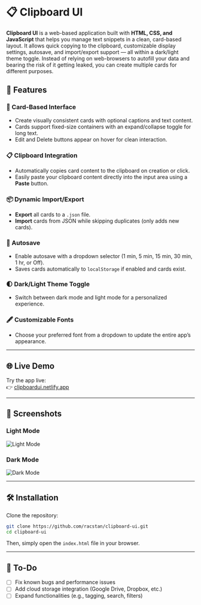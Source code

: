 # 📋 Clipboard UI

**Clipboard UI** is a web-based application built with **HTML, CSS, and JavaScript** that helps you manage text snippets in a clean, card-based layout. It allows quick copying to the clipboard, customizable display settings, autosave, and import/export support — all within a dark/light theme toggle. Instead of relying on web-browsers to autofill your data and bearing the risk of it getting leaked, you can create multiple cards for different purposes.

## 🚀 Features

### 🔖 Card-Based Interface
- Create visually consistent cards with optional captions and text content.
- Cards support fixed-size containers with an expand/collapse toggle for long text.
- Edit and Delete buttons appear on hover for clean interaction.

### 📋 Clipboard Integration
- Automatically copies card content to the clipboard on creation or click.
- Easily paste your clipboard content directly into the input area using a **Paste** button.

### 📦 Dynamic Import/Export
- **Export** all cards to a `.json` file.
- **Import** cards from JSON while skipping duplicates (only adds new cards).

### 💾 Autosave
- Enable autosave with a dropdown selector (1 min, 5 min, 15 min, 30 min, 1 hr, or Off).
- Saves cards automatically to `localStorage` if enabled and cards exist.

### 🌓 Dark/Light Theme Toggle
- Switch between dark mode and light mode for a personalized experience.

### 🖋️ Customizable Fonts
- Choose your preferred font from a dropdown to update the entire app’s appearance.

---

## 🌐 Live Demo

Try the app live:  
👉 [clipboardui.netlify.app](https://www.clipboardui.netlify.app)

---

## 📸 Screenshots

### Light Mode
![Light Mode](https://github.com/user-attachments/assets/b0653aaa-5aae-4afb-988b-a2bc6790cdd9)

### Dark Mode
![Dark Mode](https://github.com/user-attachments/assets/27947f1a-28e4-481d-abde-62ea111d5cc6)

---

## 🛠️ Installation

Clone the repository:

```bash
git clone https://github.com/racstan/clipboard-ui.git
cd clipboard-ui
```

Then, simply open the `index.html` file in your browser.

---

## 📌 To-Do

- [ ] Fix known bugs and performance issues  
- [ ] Add cloud storage integration (Google Drive, Dropbox, etc.)  
- [ ] Expand functionalities (e.g., tagging, search, filters)
